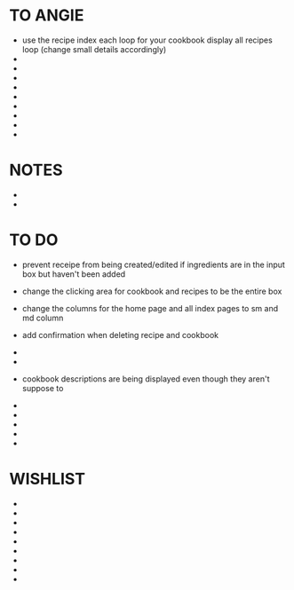 # TO ANGIE
- use the recipe index each loop for your cookbook display all recipes loop (change small details accordingly)
-
-
-
-
-
-
-
-
-

# NOTES
-
-



# TO DO


- prevent receipe from being created/edited if ingredients are in the input box but haven't been added
- change the clicking area for cookbook and recipes to be the entire box
- change the columns for the home page and all index pages to sm and md column
- add confirmation when deleting recipe and cookbook

-
-
- cookbook descriptions are being displayed even though they aren't suppose to
-
-
-
-
-



# WISHLIST
-
-
-
-
-
-
-
-
-

